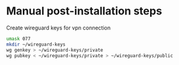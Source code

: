 # Manual post-installation steps

Create wireguard keys for vpn connection 

```sh
umask 077
mkdir ~/wireguard-keys
wg genkey > ~/wireguard-keys/private
wg pubkey < ~/wireguard-keys/private > ~/wireguard-keys/public
```